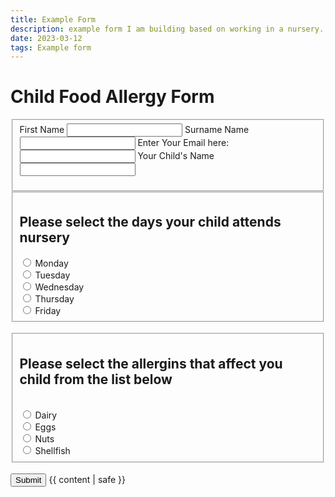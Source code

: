 ```yaml
---
title: Example Form
description: example form I am building based on working in a nursery.
date: 2023-03-12
tags: Example form
---
```

<h1 class="title">Child Food Allergy Form</h1>
		<fieldset>
	<form data-netlify="true" name="contact" method="post">
	<label class="sr-only">First Name</label>
	<input type="text" id="first-name" name="first-name" required/>
    <label class="sr-only">Surname Name</label>
	<input type="text" name="surname-name" required/>
    <label for="email" label class="sr-only">Enter Your Email here: </label>
	<input id="email" name="email" type="email" required/>
    <label class="sr-only">Your Child's Name</label>
    <input type="text" name="childs-name" required/>
	</fieldset>
	<fieldset>
	<h2 for="days-attended" class="sr-only">Please select the days your child attends nursery</h2>
	<label for="Monday"><input id="Monday" type="radio" name="Monday"/> Monday</label>
	<br>
	<label for="Tuesday"><input id="Tuesday" type="radio" name="Tuesday"/> Tuesday</label>
	<br>
	<label for="Wednesday"><input id="Wednesday" type="radio" name="Wednesday"/> Wednesday</label>
	<br>
	<label for="Thursday"><input id="Thursday" type="radio" name="Thursday"/> Thursday</label>
	<br>
	<label for="Friday"><input id="Friday" type="radio" name="Friday"/> Friday</label>
	</fieldset>
	<br>
	<fieldset>
	<h2 for="allergies" class="sr-only">Please select the allergins that affect you child from the list below</h2>
	<br>
	<label for="dairy"><input id="dairy" type="radio" name="dairy"/> Dairy</label>
	<br>
	<label for="eggs"><input id="eggs" type="radio" name="eggs"/> Eggs</label>
	<br>
	<label for="Nuts"><input id="Nuts" type="radio" name="Nuts"/> Nuts</label>
	<br>
	<label for="shellfish"><input id="shellfish" type="radio" name="shellfish"/> Shellfish</label>
	</fieldset>
	<br>
	<input class="butt" type="submit"/>
	</form>
{{ content | safe }}
